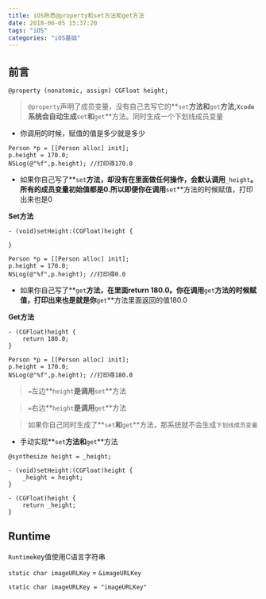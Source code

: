 ```yaml
---
title: iOS熟悉@property和set方法和get方法
date: 2018-06-05 15:37:20
tags: "iOS"
categories: "iOS基础"
---
```


## 前言

`@property (nonatomic, assign) CGFloat height;`

>`@property`声明了成员变量，没有自己去写它的**`set`**方法和**`get`**方法,`Xcode`系统会自动生成**`set`**和**`get`**方法。同时生成一个下划线成员变量


- 你调用的时候，赋值的值是多少就是多少

```
Person *p = [[Person alloc] init];
p.height = 170.0;
NSLog(@"%f",p.height); //打印得170.0
```

- 如果你自己写了**`set`**方法，却没有在里面做任何操作，会默认调用**`_height`**。所有的成员变量初始值都是0.所以即便你在调用**`set`**方法的时候赋值，打印出来也是0

<!--more-->

**Set方法**

```
- (void)setHeight:(CGFloat)height {

}
```

```
Person *p = [[Person alloc] init];
p.height = 170.0;
NSLog(@"%f",p.height); //打印得0.0
```

- 如果你自己写了**`get`**方法，在里面return 180.0。你在调用**`get`**方法的时候赋值，打印出来也是就是你**`get`**方法里面返回的值180.0

**Get方法**

```
- (CGFloat)height {
	return 180.0;
}
```

```
Person *p = [[Person alloc] init];
p.height = 170.0;
NSLog(@"%f",p.height); //打印得180.0
```

>`=`左边**`height`**是调用**`set`**方法

>`=`右边**`height`**是调用**`get`**方法

> 如果你自己同时生成了**`set`**和**`get`**方法，那系统就不会生成`下划线成员变量`

- 手动实现**`set`**方法和**`get`**方法
```
@synthesize height = _height;

- (void)setHeight:(CGFloat)height {
    _height = height;
}

- (CGFloat)height {
    return _height;
}
```

## Runtime

`Runtime`key值使用C语言字符串

`static char imageURLKey` = `&imageURLKey`

`static char imageURLKey = "imageURLKey"`